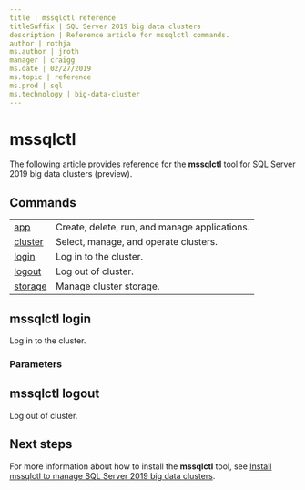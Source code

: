 ```yaml
---
title | mssqlctl reference
titleSuffix | SQL Server 2019 big data clusters
description | Reference article for mssqlctl commands.
author | rothja
ms.author | jroth
manager | craigg
ms.date | 02/27/2019
ms.topic | reference
ms.prod | sql
ms.technology | big-data-cluster
---
```


# mssqlctl

The following article provides reference for the **mssqlctl** tool for SQL Server 2019 big data clusters (preview).

## <a id="commands"></a> Commands

|||
|---|---|
| [app](reference-mssqlctl-app.md) | Create, delete, run, and manage applications. |
| [cluster](reference-mssqlctl-cluster.md) | Select, manage, and operate clusters. |
| [login](#login) | Log in to the cluster. |
| [logout](#logout) | Log out of cluster. |
| [storage](reference-mssqlctl-storage.md) | Manage cluster storage. |

## <a id="login"></a> mssqlctl login

Log in to the cluster.

### Parameters


## <a id="logout"></a> mssqlctl logout

Log out of cluster.

## Next steps

For more information about how to install the **mssqlctl** tool, see [Install mssqlctl to manage SQL Server 2019 big data clusters](deploy-install-mssqlctl.md).